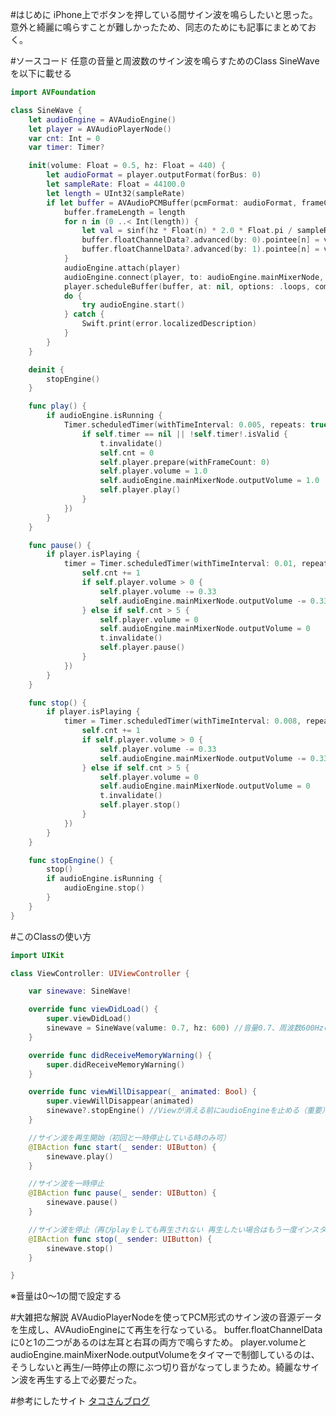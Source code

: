 <!-- title:Swift：綺麗なサイン波音をその場で生成して鳴らす方法 -->
#はじめに
iPhone上でボタンを押している間サイン波を鳴らしたいと思った。意外と綺麗に鳴らすことが難しかったため、同志のためにも記事にまとめておく。

#ソースコード
任意の音量と周波数のサイン波を鳴らすためのClass SineWaveを以下に載せる

```swift:SineWave.swift
import AVFoundation

class SineWave {
	let audioEngine = AVAudioEngine()
	let player = AVAudioPlayerNode()
	var cnt: Int = 0
	var timer: Timer?

	init(volume: Float = 0.5, hz: Float = 440) {
		let audioFormat = player.outputFormat(forBus: 0)
		let sampleRate: Float = 44100.0
		let length = UInt32(sampleRate)
		if let buffer = AVAudioPCMBuffer(pcmFormat: audioFormat, frameCapacity: length) {
			buffer.frameLength = length
			for n in (0 ..< Int(length)) {
				let val = sinf(hz * Float(n) * 2.0 * Float.pi / sampleRate)
				buffer.floatChannelData?.advanced(by: 0).pointee[n] = volume / 5 * val
				buffer.floatChannelData?.advanced(by: 1).pointee[n] = volume / 5 * val
			}
			audioEngine.attach(player)
			audioEngine.connect(player, to: audioEngine.mainMixerNode, format: audioFormat)
			player.scheduleBuffer(buffer, at: nil, options: .loops, completionHandler: nil)
			do {
				try audioEngine.start()
			} catch {
				Swift.print(error.localizedDescription)
			}
		}
	}

	deinit {
		stopEngine()
	}

	func play() {
		if audioEngine.isRunning {
			Timer.scheduledTimer(withTimeInterval: 0.005, repeats: true, block: { (t) in
				if self.timer == nil || !self.timer!.isValid {
					t.invalidate()
					self.cnt = 0
					self.player.prepare(withFrameCount: 0)
					self.player.volume = 1.0
					self.audioEngine.mainMixerNode.outputVolume = 1.0
					self.player.play()
				}
			})
		}
	}

	func pause() {
		if player.isPlaying {
			timer = Timer.scheduledTimer(withTimeInterval: 0.01, repeats: true, block: { (t) in
				self.cnt += 1
				if self.player.volume > 0 {
					self.player.volume -= 0.33
					self.audioEngine.mainMixerNode.outputVolume -= 0.33
				} else if self.cnt > 5 {
					self.player.volume = 0
					self.audioEngine.mainMixerNode.outputVolume = 0
					t.invalidate()
					self.player.pause()
				}
			})
		}
	}

	func stop() {
		if player.isPlaying {
			timer = Timer.scheduledTimer(withTimeInterval: 0.008, repeats: true, block: { (t) in
				self.cnt += 1
				if self.player.volume > 0 {
					self.player.volume -= 0.33
					self.audioEngine.mainMixerNode.outputVolume -= 0.33
				} else if self.cnt > 5 {
					self.player.volume = 0
					self.audioEngine.mainMixerNode.outputVolume = 0
					t.invalidate()
					self.player.stop()
				}
			})
		}
	}

	func stopEngine() {
		stop()
		if audioEngine.isRunning {
			audioEngine.stop()
		}
	}
}
```

#このClassの使い方
```swift:ViewController.swift
import UIKit

class ViewController: UIViewController {

	var sinewave: SineWave!

    override func viewDidLoad() {
        super.viewDidLoad()
		sinewave = SineWave(valume: 0.7, hz: 600) //音量0.7、周波数600Hzのサイン波を鳴らす準備
    }

    override func didReceiveMemoryWarning() {
        super.didReceiveMemoryWarning()
    }

	override func viewWillDisappear(_ animated: Bool) {
		super.viewWillDisappear(animated)
		sinewave?.stopEngine() //Viewが消える前にaudioEngineを止める（重要）
	}

	//サイン波を再生開始（初回と一時停止している時のみ可）
	@IBAction func start(_ sender: UIButton) {
		sinewave.play()
	}

	//サイン波を一時停止
	@IBAction func pause(_ sender: UIButton) {
		sinewave.pause()
	}

	//サイン波を停止（再びplayをしても再生されない 再生したい場合はもう一度インスタンス化する必要あり）
	@IBAction func stop(_ sender: UIButton) {
		sinewave.stop()
	}

}
```

※音量は0〜1の間で設定する

#大雑把な解説
AVAudioPlayerNodeを使ってPCM形式のサイン波の音源データを生成し、AVAudioEngineにて再生を行なっている。
buffer.floatChannelDataに0と1の二つがあるのは左耳と右耳の両方で鳴らすため。
player.volumeとaudioEngine.mainMixerNode.outputVolumeをタイマーで制御しているのは、そうしないと再生/一時停止の際にぶつ切り音がなってしまうため。綺麗なサイン波を再生する上で必要だった。

#参考にしたサイト
[タコさんブログ](http://tiny-wing.hatenablog.com/entry/2016/06/15/093656)
